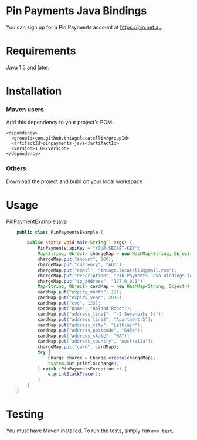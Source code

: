 # Pin Payments Java Bindings

You can sign up for a Pin Payments account at https://pin.net.au.

Requirements
============

Java 1.5 and later.

Installation
============

### Maven users

Add this dependency to your project's POM:

    <dependency>
      <groupId>com.github.thiagolocatelli</groupId>
      <artifactId>pinpayments-java</artifactId>
      <version>1.0</version>
    </dependency>
    
### Others

Download the project and build on your local workspace

Usage
=====

PinPaymentExample.java

```JAVA    
    public class PinPaymentsExample {

        public static void main(String[] args) {
            PinPayments.apiKey = "YOUR-SECRET-KEY";
            Map<String, Object> chargeMap = new HashMap<String, Object>();
            chargeMap.put("amount", 100);
            chargeMap.put("currency", "AUD");
            chargeMap.put("email", "thiago.locatelli@gmail.com");
            chargeMap.put("description", "Pin Payments Java Bindings tests");
            chargeMap.put("ip_address", "127.0.0.1");
            Map<String, Object> cardMap = new HashMap<String, Object>();
            cardMap.put("expiry_month", 12);
            cardMap.put("expiry_year", 2015);
            cardMap.put("cvc", 123);
            cardMap.put("name", "Roland Robot");
            cardMap.put("address_line1", "42 Sevenoaks St");
            cardMap.put("address_line2", "Apartment 5");
            cardMap.put("address_city", "Lathlain");
            cardMap.put("address_postcode", "6454");
            cardMap.put("address_state", "WA");
            cardMap.put("address_country", "Australia");
            chargeMap.put("card", cardMap);
            try {
                Charge charge = Charge.create(chargeMap);
                System.out.println(charge);
            } catch (PinPaymentsException e) {
                e.printStackTrace();
            }
        }
    }
```

Testing
=======

You must have Maven installed. To run the tests, simply run `mvn test`.
